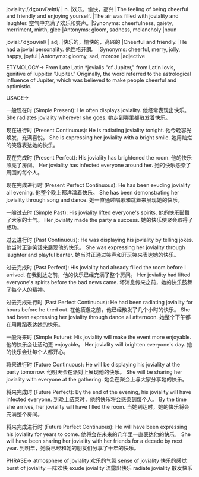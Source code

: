 joviality:/ˌdʒoʊviˈælɪti/ | n. |欢乐，愉快，高兴 |The feeling of being cheerful and friendly and enjoying yourself. |The air was filled with joviality and laughter.  空气中充满了欢乐和笑声。|Synonyms:  cheerfulness, gaiety, merriment, mirth, glee |Antonyms: gloom, sadness, melancholy |noun


jovial:/ˈdʒoʊviəl/ | adj. |快乐的，愉快的，高兴的 |Cheerful and friendly. |He had a jovial personality. 他性格开朗。 |Synonyms: cheerful, merry, jolly, happy, joyful |Antonyms: gloomy, sad, morose |adjective


ETYMOLOGY->
From Late Latin *jovialis "of Jupiter,"  from Latin Iovis, genitive of Iuppiter "Jupiter."  Originally, the word referred to the astrological influence of Jupiter, which was believed to make people cheerful and optimistic.

USAGE->

一般现在时 (Simple Present):
He often displays joviality. 他经常表现出快乐。
She radiates joviality wherever she goes. 她走到哪里都散发着快乐。

现在进行时 (Present Continuous):
He is radiating joviality tonight. 他今晚容光焕发，充满喜悦。
She is expressing her joviality with a bright smile. 她用灿烂的笑容表达她的快乐。

现在完成时 (Present Perfect):
His joviality has brightened the room. 他的快乐照亮了房间。
Her joviality has infected everyone around her. 她的快乐感染了周围的每个人。

现在完成进行时 (Present Perfect Continuous):
He has been exuding joviality all evening. 他整个晚上都洋溢着快乐。
She has been demonstrating her joviality through song and dance.  她一直通过唱歌和跳舞来展现她的快乐。

一般过去时 (Simple Past):
His joviality lifted everyone's spirits. 他的快乐鼓舞了大家的士气。
Her joviality made the party a success. 她的快乐使聚会取得了成功。


过去进行时 (Past Continuous):
He was displaying his joviality by telling jokes. 他当时正讲笑话来展现他的快乐。
She was expressing her joviality through laughter and playful banter. 她当时正通过笑声和开玩笑来表达她的快乐。

过去完成时 (Past Perfect):
His joviality had already filled the room before I arrived. 在我到达之前，他的快乐已经充满了整个房间。
Her joviality had lifted everyone's spirits before the bad news came.  坏消息传来之前，她的快乐鼓舞了每个人的精神。


过去完成进行时 (Past Perfect Continuous):
He had been radiating joviality for hours before he tired out.  在他疲惫之前，他已经散发了几个小时的快乐。
She had been expressing her joviality through dance all afternoon. 她整个下午都在用舞蹈表达她的快乐。


一般将来时 (Simple Future):
His joviality will make the event more enjoyable. 他的快乐会让活动更 enjoyable。
Her joviality will brighten everyone's day. 她的快乐会让每个人都开心。

将来进行时 (Future Continuous):
He will be displaying his joviality at the party tomorrow. 他明天会在派对上展现他的快乐。
She will be sharing her joviality with everyone at the gathering. 她会在聚会上与大家分享她的快乐。


将来完成时 (Future Perfect):
By the end of the evening, his joviality will have infected everyone.  到晚上结束时，他的快乐将会感染到每个人。
By the time she arrives, her joviality will have filled the room.  当她到达时，她的快乐将会充满整个房间。

将来完成进行时 (Future Perfect Continuous):
He will have been expressing his joviality for years to come.  他将会在未来的几年里一直表达他的快乐。
She will have been sharing her joviality with her friends for a decade by next year. 到明年，她将已经和她的朋友们分享了十年的快乐。



PHRASE->
atmosphere of joviality  欢乐的气氛
sense of joviality  快乐的感觉
burst of joviality  一阵欢快
exude joviality  流露出快乐
radiate joviality  散发快乐



